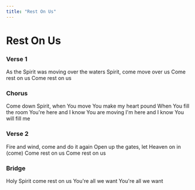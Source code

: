 ```yaml
---
title: "Rest On Us"
---
```


# Rest On Us

### Verse 1

As the Spirit was moving over the waters
Spirit, come move over us
Come rest on us
Come rest on us

### Chorus

Come down Spirit, when You move You make my heart pound
When You fill the room
You're here and I know You are moving
I'm here and I know You will fill me

### Verse 2

Fire and wind, come and do it again
Open up the gates, let Heaven on in (come)
Come rest on us
Come rest on us

### Bridge

Holy Spirit come rest on us
You're all we want
You're all we want

